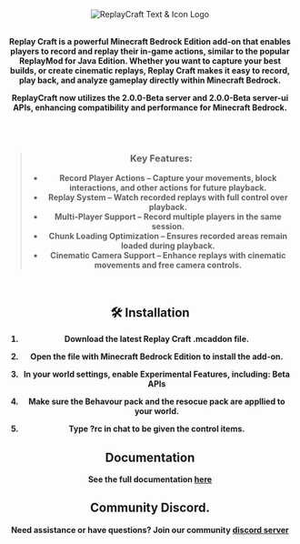 <div align="center">
  <img src="https://darkblockgaming.github.io/images/dbg/rctextlogo.webp" alt="ReplayCraft Text & Icon Logo">
  <br><br>
  <p><b>Replay Craft is a powerful Minecraft Bedrock Edition add-on that enables players to record and replay their in-game actions, similar to the popular ReplayMod for Java Edition. Whether you want to capture your best builds, or create cinematic replays, Replay Craft makes it easy to record, play back, and analyze gameplay directly within Minecraft Bedrock.
  
  ReplayCraft now utilizes the 2.0.0-Beta server and 2.0.0-Beta server-ui APIs, enhancing compatibility and performance for Minecraft Bedrock.</p>
  <br><br>
</div>
<div align="center">
  <blockquote>
    <h3>Key Features:</h3>
    <ul>
      <li>
        Record Player Actions – Capture your movements, block interactions, and other actions for future playback.
      </li>
      <li>
        Replay System – Watch recorded replays with full control over playback.
      </li>
      <li>
        Multi-Player Support – Record multiple players in the same session.
      </li>
      <li>
        Chunk Loading Optimization – Ensures recorded areas remain loaded during playback.
    </li>
    <li>
        Cinematic Camera Support – Enhance replays with cinematic movements and free camera controls.
    </li>
    </ul>
  </blockquote>
  <br>
  
## 🛠️ Installation
1. Download the latest Replay Craft .mcaddon file.

2. Open the file with Minecraft Bedrock Edition to install the add-on.

3. In your world settings, enable Experimental Features, including:
    **Beta APIs**

4. Make sure the Behavour pack and the resocue pack are appllied to your world. 

5. Type ?rc in chat to be given the control items. 

   <div align="center">
  <h2>Documentation</h2>
  See the full documentation 
   <a href="">here</a>
</div>
    <div align="center">
  <h2>Community Discord.</h2>
   Need assistance or have questions? Join our community
   <a href="https://discord.gg/zdG9Xwzudt">discord server</a>
</div>

